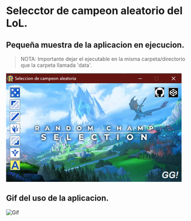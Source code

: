 # Selecctor de campeon aleatorio del LoL.

## Pequeña muestra de la aplicacion en ejecucion.

> NOTA: Importante dejar el ejecutable en la misma carpeta/directorio que la carpeta llamada 'data'.

![Foto](data/readme/inicio.png)

## Gif del uso de la aplicacion.

![Gif](data/readme/video.gif)
